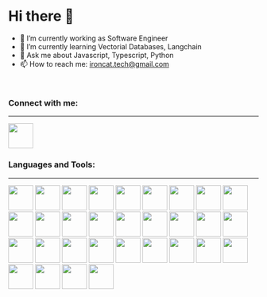 # Hi there 👋

- 🔭 I’m currently working as Software Engineer
- 🌱 I’m currently learning Vectorial Databases, Langchain
- 💬 Ask me about Javascript, Typescript, Python
- 📫 How to reach me: ironcat.tech@gmail.com

<br>
<h3>Connect with me:</h3>
<hr>

<a href="https://www.linkedin.com/in/cralarcont/" target="_blank">
<img src="https://cdn.jsdelivr.net/gh/devicons/devicon/icons/linkedin/linkedin-original.svg" width="50" />
</a>

<br>
<h3>Languages and Tools:</h3>
<hr>

<div>
<img src="https://cdn.jsdelivr.net/gh/devicons/devicon/icons/git/git-plain-wordmark.svg" width="50" />
<img src="https://cdn.jsdelivr.net/gh/devicons/devicon/icons/javascript/javascript-original.svg" width="50" />
<img src="https://cdn.jsdelivr.net/gh/devicons/devicon/icons/typescript/typescript-original.svg" width="50" />
<img src="https://cdn.jsdelivr.net/gh/devicons/devicon/icons/python/python-original-wordmark.svg" width="50" />
<img src="https://cdn.jsdelivr.net/gh/devicons/devicon/icons/nodejs/nodejs-plain-wordmark.svg" width="50" />
<img src="https://cdn.jsdelivr.net/gh/devicons/devicon/icons/express/express-original-wordmark.svg" width="50" />
<img src="https://cdn.jsdelivr.net/gh/devicons/devicon/icons/jest/jest-plain.svg" width="50" />
<img src="https://cdn.jsdelivr.net/gh/devicons/devicon/icons/mongodb/mongodb-plain-wordmark.svg" width="50" />
<img src="https://cdn.jsdelivr.net/gh/devicons/devicon/icons/firebase/firebase-plain-wordmark.svg" width="50" />
<img src="https://cdn.jsdelivr.net/gh/devicons/devicon/icons/mysql/mysql-original-wordmark.svg" width="50" />
<img src="https://cdn.jsdelivr.net/gh/devicons/devicon/icons/sqlite/sqlite-original-wordmark.svg" width="50" />
<img src="https://cdn.jsdelivr.net/gh/devicons/devicon/icons/postgresql/postgresql-original-wordmark.svg" width="50" />
<img src="https://cdn.jsdelivr.net/gh/devicons/devicon/icons/socketio/socketio-original-wordmark.svg" width="50" />
<img src="https://cdn.jsdelivr.net/gh/devicons/devicon/icons/html5/html5-plain-wordmark.svg" width="50" />
<img src="https://cdn.jsdelivr.net/gh/devicons/devicon/icons/handlebars/handlebars-original-wordmark.svg" width="50" />
<img src="https://cdn.jsdelivr.net/gh/devicons/devicon/icons/markdown/markdown-original.svg" width="50" />
<img src="https://cdn.jsdelivr.net/gh/devicons/devicon/icons/sass/sass-original.svg" width="50" />
<img src="https://cdn.jsdelivr.net/gh/devicons/devicon/icons/bootstrap/bootstrap-original-wordmark.svg" width="50" />
<img src="https://cdn.jsdelivr.net/gh/devicons/devicon/icons/tailwindcss/tailwindcss-original-wordmark.svg" width="50" />
<img src="https://cdn.jsdelivr.net/gh/devicons/devicon/icons/react/react-original.svg" width="50" />
<img src="https://cdn.jsdelivr.net/gh/devicons/devicon/icons/nextjs/nextjs-original-wordmark.svg" width="50" />
<img src="https://cdn.jsdelivr.net/gh/devicons/devicon/icons/redux/redux-original.svg" width="50" />
<img src="https://cdn.jsdelivr.net/gh/devicons/devicon/icons/vuejs/vuejs-original.svg" width="50" />
<img src="https://cdn.jsdelivr.net/gh/devicons/devicon/icons/vuetify/vuetify-original.svg" width="50" />
<img src="https://cdn.jsdelivr.net/gh/devicons/devicon/icons/angularjs/angularjs-plain.svg" width="50" />
<img src="https://cdn.jsdelivr.net/gh/devicons/devicon/icons/linux/linux-original.svg" width="50" />
<img src="https://cdn.jsdelivr.net/gh/devicons/devicon/icons/nginx/nginx-original.svg" width="50" />
<img src="https://cdn.jsdelivr.net/gh/devicons/devicon/icons/jenkins/jenkins-original.svg" width="50" />
<img src="https://cdn.jsdelivr.net/gh/devicons/devicon/icons/jira/jira-original-wordmark.svg" width="50" />
<img src="https://cdn.jsdelivr.net/gh/devicons/devicon/icons/confluence/confluence-original-wordmark.svg" width="50" />
<img src="https://cdn.jsdelivr.net/gh/devicons/devicon/icons/slack/slack-original-wordmark.svg" width="50" />
</div>

